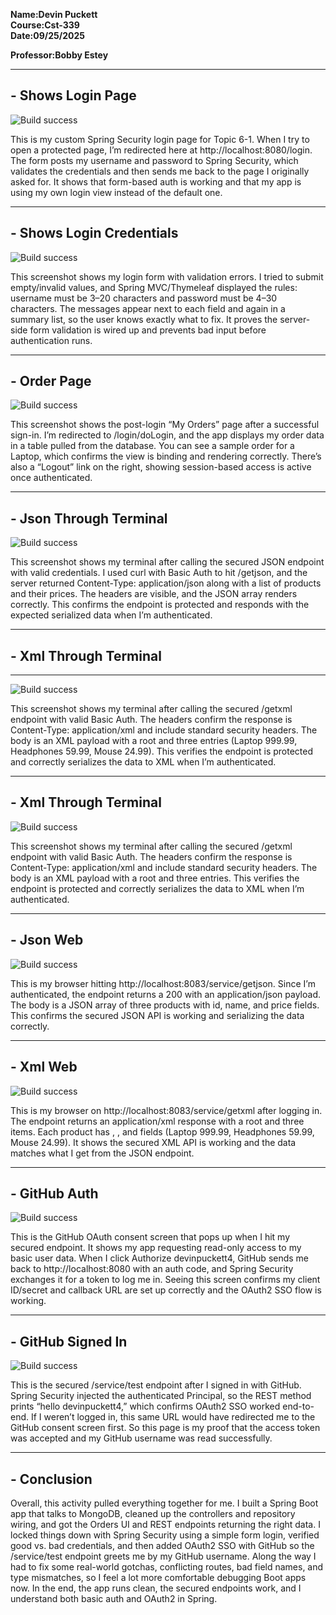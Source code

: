 **Name:Devin Puckett**  
**Course:Cst-339**  
**Date:09/25/2025** 

**Professor:Bobby Estey**


---


## - Shows Login Page
![Build success](login2.png)

This is my custom Spring Security login page for Topic 6-1. When I try to open a protected page, I’m redirected here at http://localhost:8080/login. The form posts my username and password to Spring Security, which validates the credentials and then sends me back to the page I originally asked for. It shows that form-based auth is working and that my app is using my own login view instead of the default one.

---

## -  Shows Login Credentials
![Build success](loginerror.png)

This screenshot shows my login form with validation errors. I tried to submit empty/invalid values, and Spring MVC/Thymeleaf displayed the rules: username must be 3–20 characters and password must be 4–30 characters. The messages appear next to each field and again in a summary list, so the user knows exactly what to fix.
It proves the server-side form validation is wired up and prevents bad input before authentication runs.

---

## -  Order Page
![Build success](orders.png)

This screenshot shows the post-login “My Orders” page after a successful sign-in.
I’m redirected to /login/doLogin, and the app displays my order data in a table pulled from the database. You can see a sample order for a Laptop, which confirms the view is binding and rendering correctly. There’s also a “Logout” link on the right, showing session-based access is active once authenticated.

---

## - Json Through  Terminal 
![Build success](json.png)

This screenshot shows my terminal after calling the secured JSON endpoint with valid credentials. I used curl with Basic Auth to hit /getjson, and the server returned Content-Type: application/json along with a list of products and their prices. The headers are visible, and the JSON array renders correctly. This confirms the endpoint is protected and responds with the expected serialized data when I’m authenticated.

---

## - Xml Through Terminal
---
![Build success](xml.png)

This screenshot shows my terminal after calling the secured /getxml endpoint with valid Basic Auth. The headers confirm the response is Content-Type: application/xml and include standard security headers. The body is an XML payload with a <products> root and three <product> entries (Laptop 999.99, Headphones 59.99, Mouse 24.99). This verifies the endpoint is protected and correctly serializes the data to XML when I’m authenticated.

---
## - Xml Through Terminal
![Build success](xml.png)

This screenshot shows my terminal after calling the secured /getxml endpoint with valid Basic Auth. The headers confirm the response is Content-Type: application/xml and include standard security headers. The body is an XML payload with a <products> root and three <product> entries. This verifies the endpoint is protected and correctly serializes the data to XML when I’m authenticated.

---
## - Json Web	
![Build success](jsonweb.png)

This is my browser hitting http://localhost:8083/service/getjson. Since I’m authenticated, the endpoint returns a 200 with an application/json payload. The body is a JSON array of three products with id, name, and price fields. This confirms the secured JSON API is working and serializing the data correctly.

---

## - Xml Web
![Build success](xmlweb.png)

This is my browser on http://localhost:8083/service/getxml after logging in. The endpoint returns an application/xml response with a <products> root and three <product> items. Each product has <id>, <name>, and <price> fields (Laptop 999.99, Headphones 59.99, Mouse 24.99). It shows the secured XML API is working and the data matches what I get from the JSON endpoint.

---

## - GitHub Auth
![Build success](gitauth.png)

This is the GitHub OAuth consent screen that pops up when I hit my secured endpoint. It shows my app requesting read-only access to my basic user data. When I click Authorize devinpuckett4, GitHub sends me back to http://localhost:8080 with an auth code, and Spring Security exchanges it for a token to log me in. Seeing this screen confirms my client ID/secret and callback URL are set up correctly and the OAuth2 SSO flow is working.

---

## - GitHub Signed In
![Build success](gitlogged.png)

This is the secured /service/test endpoint after I signed in with GitHub.
Spring Security injected the authenticated Principal, so the REST method prints “hello devinpuckett4,” which confirms OAuth2 SSO worked end-to-end. If I weren’t logged in, this same URL would have redirected me to the GitHub consent screen first. So this page is my proof that the access token was accepted and my GitHub username was read successfully.

---

## - Conclusion
Overall, this activity pulled everything together for me. I built a Spring Boot app that talks to MongoDB, cleaned up the controllers and repository wiring, and got the Orders UI and REST endpoints returning the right data. I locked things down with Spring Security using a simple form login, verified good vs. bad credentials, and then added OAuth2 SSO with GitHub so the /service/test endpoint greets me by my GitHub username. Along the way I had to fix some real-world gotchas, conflicting routes, bad field names, and type mismatches, so I feel a lot more comfortable debugging Boot apps now. In the end, the app runs clean, the secured endpoints work, and I understand both basic auth and OAuth2 in Spring. 
